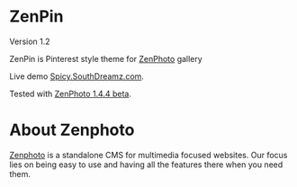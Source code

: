 ZenPin
======
Version 1.2

ZenPin is Pinterest style theme for [ZenPhoto](http://zenphoto.org/ "Zenphoto - The simpler media website CMS") gallery

Live demo [Spicy.SouthDreamz.com](http://spicy.southdreamz.com/ "ZenPin").

Tested with [ZenPhoto 1.4.4 beta](https://github.com/zenphoto/zenphoto "The Zenphoto open-source gallery and CMS project ").

About Zenphoto
======
[Zenphoto](http://zenphoto.org/ "Zenphoto - The simpler media website CMS") is a standalone CMS for multimedia focused websites. Our focus lies on being easy to use and having all the features there when you need them.
